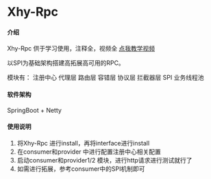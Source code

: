 # Xhy-Rpc

#### 介绍
Xhy-Rpc
供于学习使用，注释全，视频全
[点我教学视频]()

以SPI为基础架构搭建高拓展高可用的RPC。

模块有：
注册中心
代理层
路由层
容错层
协议层
拦截器层
SPI
业务线程池


#### 软件架构
SpringBoot + Netty



#### 使用说明

1.  将Xhy-Rpc 进行install，再将interface进行install
2.  在consumer和provider 中进行配置注册中心相关配置
3.  启动consumer和provider1/2 模块，进行http请求进行测试就行了
4.  如需进行拓展，参考consumer中的SPI机制即可





